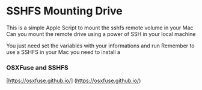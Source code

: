 # SSHFS Mounting Drive
This is a simple Apple Script to mount the sshfs remote volume in your Mac
Can you mount the remote drive using a power of SSH in your local machine

You just need set the variables with your informations and run
Remember to use a SSHFS in your Mac you need to install a 

### OSXFuse and SSHFS
[https://osxfuse.github.io/] (https://osxfuse.github.io/)

